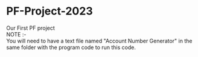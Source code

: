 # PF-Project-2023
Our First PF project
<br>
NOTE :-
<br>
You will need to have a text file named "Account Number Generator" in the same folder with the program code to run this code. 
